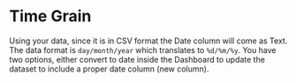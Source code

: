 # Time Grain

Using your data, since it is in CSV format the Date column will come as Text. The data format is `day/month/year` which translates to `%d/%m/%y`. You have two options, either convert to date inside the Dashboard to update the dataset to include a proper date column (new column). 